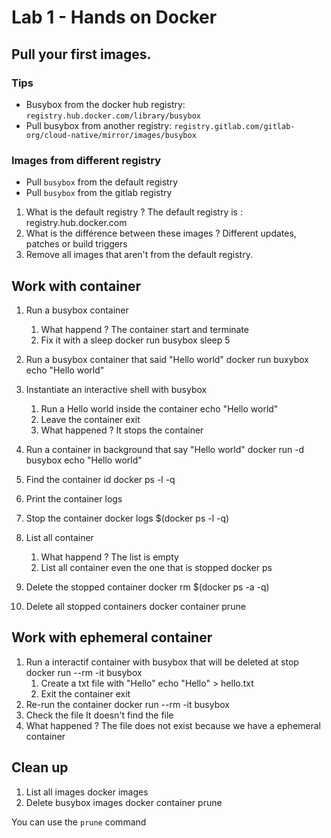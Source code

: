 # Lab 1 - Hands on Docker

## Pull your first images.

### Tips

- Busybox from the docker hub registry: `registry.hub.docker.com/library/busybox`
- Pull busybox from another registry: `registry.gitlab.com/gitlab-org/cloud-native/mirror/images/busybox`

### Images from different registry

- Pull `busybox` from the default registry
- Pull `busybox` from the gitlab registry

1. What is the default registry ?
The default registry is : registry.hub.docker.com
2. What is the différence between these images ?
Different updates, patches or build triggers
3. Remove all images that aren't from the default registry.

## Work with container

1. Run a busybox container
   1. What happend ?
   The container start and terminate
   2. Fix it with a sleep
   docker run busybox sleep 5
2. Run a busybox container that said "Hello world"
docker run buxybox echo "Hello world"
3. Instantiate an interactive shell with busybox
   1. Run a Hello world inside the container
   echo "Hello world"
   2. Leave the container
   exit
   3. What happened ?
   It stops the container
4. Run a container in background that say "Hello world"
docker run -d busybox echo "Hello world"
5. Find the container id
docker ps -l -q
6. Print the container logs

7. Stop the container
docker logs $(docker ps -l -q)
8. List all container
   1. What happend ?
   The list is empty
   2. List all container even the one that is stopped
   docker ps
9. Delete the stopped container
docker rm $(docker ps -a -q)
10. Delete all stopped containers
docker container prune

## Work with ephemeral container

1. Run a interactif container with busybox that will be deleted at stop
docker run --rm -it busybox
   1. Create a txt file with "Hello"
   echo "Hello" > hello.txt
   2. Exit the container
   exit
2. Re-run the container
docker run --rm -it busybox 
3. Check the file 
It doesn't find the file
4. What happened ?
The file does not exist because we have a ephemeral container
## Clean up

1. List all images
docker images
2. Delete busybox images
docker container prune

You can use the `prune` command